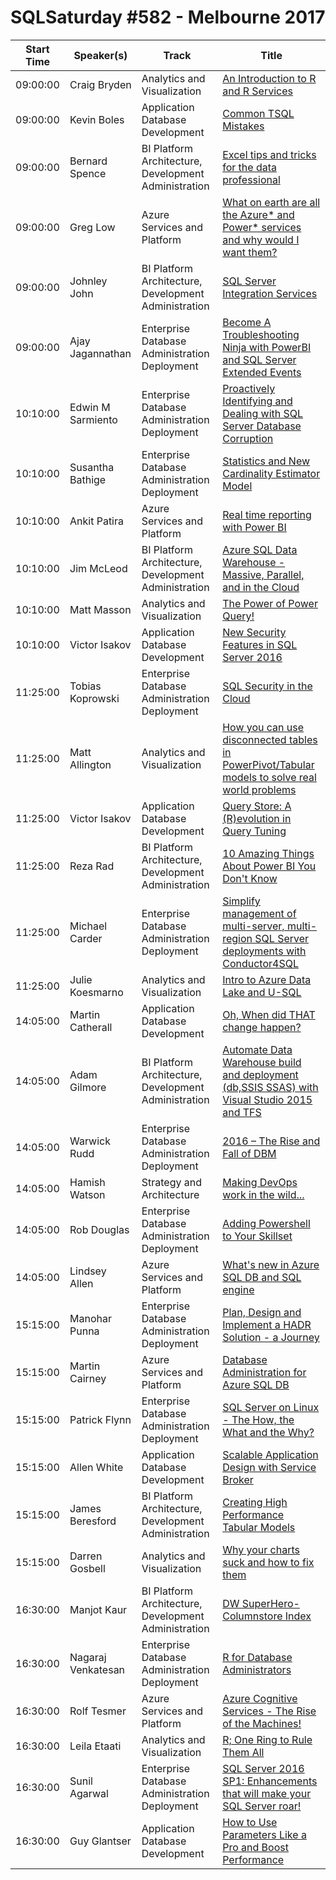# SQLSaturday #582 - Melbourne 2017
Start Time|Speaker(s)|Track|Title
---|---|---|---
09:00:00|Craig Bryden|Analytics and Visualization|[An Introduction to R and R Services](54457.md)
09:00:00|Kevin Boles|Application  Database Development|[Common TSQL Mistakes](56651.md)
09:00:00|Bernard Spence|BI Platform Architecture, Development  Administration|[Excel tips and tricks for the data professional](57059.md)
09:00:00|Greg Low|Azure Services and Platform|[What on earth are all the Azure* and Power* services and why would I want them?](57175.md)
09:00:00|Johnley John|BI Platform Architecture, Development  Administration|[SQL Server Integration Services](57254.md)
09:00:00|Ajay Jagannathan|Enterprise Database Administration  Deployment|[Become A Troubleshooting Ninja with PowerBI and SQL Server Extended Events](57282.md)
10:10:00|Edwin M Sarmiento|Enterprise Database Administration  Deployment|[Proactively Identifying and Dealing with SQL Server Database Corruption](56689.md)
10:10:00|Susantha Bathige|Enterprise Database Administration  Deployment|[Statistics and New Cardinality Estimator Model](56874.md)
10:10:00|Ankit Patira|Azure Services and Platform|[Real time reporting with Power BI](57060.md)
10:10:00|Jim McLeod|BI Platform Architecture, Development  Administration|[Azure SQL Data Warehouse - Massive, Parallel, and in the Cloud](57253.md)
10:10:00|Matt Masson|Analytics and Visualization|[The Power of Power Query!](59926.md)
10:10:00|Victor Isakov|Application  Database Development|[New Security Features in SQL Server 2016](61623.md)
11:25:00|Tobias Koprowski|Enterprise Database Administration  Deployment|[SQL Security in the Cloud](54533.md)
11:25:00|Matt Allington|Analytics and Visualization|[How you can use disconnected tables in PowerPivot/Tabular models to solve real world problems](54934.md)
11:25:00|Victor Isakov|Application  Database Development|[Query Store: A (R)evolution in Query Tuning](56174.md)
11:25:00|Reza Rad|BI Platform Architecture, Development  Administration|[10 Amazing Things About Power BI You Don't Know](56885.md)
11:25:00|Michael Carder|Enterprise Database Administration  Deployment|[Simplify management of multi-server, multi-region SQL Server deployments with Conductor4SQL](57007.md)
11:25:00|Julie Koesmarno|Analytics and Visualization|[Intro to Azure Data Lake and U-SQL](59644.md)
14:05:00|Martin Catherall|Application  Database Development|[Oh, When did THAT change happen?](56508.md)
14:05:00|Adam Gilmore|BI Platform Architecture, Development  Administration|[Automate Data Warehouse build and deployment (db,SSIS  SSAS) with Visual Studio 2015 and TFS](56684.md)
14:05:00|Warwick Rudd|Enterprise Database Administration  Deployment|[2016 – The Rise and Fall of DBM](56723.md)
14:05:00|Hamish Watson|Strategy and Architecture|[Making DevOps work in the wild...](57170.md)
14:05:00|Rob Douglas|Enterprise Database Administration  Deployment|[Adding Powershell to Your Skillset](57172.md)
14:05:00|Lindsey Allen|Azure Services and Platform|[What's new in  Azure SQL DB and SQL engine](57283.md)
15:15:00|Manohar Punna|Enterprise Database Administration  Deployment|[Plan, Design and Implement a HADR Solution - a Journey](54458.md)
15:15:00|Martin Cairney|Azure Services and Platform|[Database Administration for Azure SQL DB](56876.md)
15:15:00|Patrick Flynn|Enterprise Database Administration  Deployment|[SQL Server on Linux - The How, the What and the Why?](56963.md)
15:15:00|Allen White|Application  Database Development|[Scalable Application Design with Service Broker](56973.md)
15:15:00|James Beresford|BI Platform Architecture, Development  Administration|[Creating High Performance Tabular Models](57167.md)
15:15:00|Darren Gosbell|Analytics and Visualization|[Why your charts suck and how to fix them](57240.md)
16:30:00|Manjot Kaur|BI Platform Architecture, Development  Administration|[DW SuperHero-Columnstore Index](54832.md)
16:30:00|Nagaraj Venkatesan|Enterprise Database Administration  Deployment|[R for Database Administrators](56411.md)
16:30:00|Rolf Tesmer|Azure Services and Platform|[Azure Cognitive Services - The Rise of the Machines!](56483.md)
16:30:00|Leila Etaati|Analytics and Visualization|[R; One Ring to Rule Them All](56865.md)
16:30:00|Sunil Agarwal|Enterprise Database Administration  Deployment|[SQL Server 2016 SP1: Enhancements that will make your SQL Server roar!](56904.md)
16:30:00|Guy Glantser|Application  Database Development|[How to Use Parameters Like a Pro and Boost Performance](59688.md)

